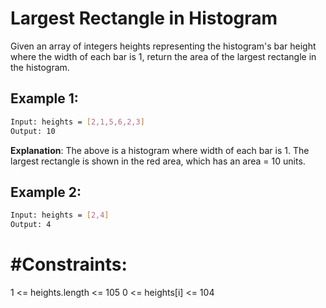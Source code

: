 # Largest Rectangle in Histogram

Given an array of integers heights representing the histogram's bar height where the width of each bar is 1, return the area of the largest rectangle in the histogram.

## Example 1:

```bash
Input: heights = [2,1,5,6,2,3]
Output: 10
```

**Explanation**: The above is a histogram where width of each bar is 1.
The largest rectangle is shown in the red area, which has an area = 10 units.

## Example 2:

```bash
Input: heights = [2,4]
Output: 4
```

# #Constraints:

1 <= heights.length <= 105
0 <= heights[i] <= 104
